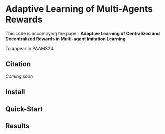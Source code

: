 

# Adaptive Learning of Multi-Agents Rewards

This code is accompying the paper: 
**Adaptive Learning of Centralized and Decentralized Rewards in Multi-agent Imitation Learning**

To appear in PAAMS24.


## Citation

*Coming soon*

## Install


## Quick-Start


## Results

